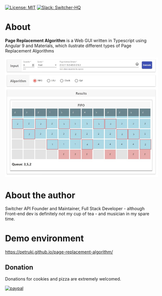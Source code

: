 [![License: MIT](https://img.shields.io/badge/License-MIT-yellow.svg)](https://opensource.org/licenses/MIT)
[![Slack: Switcher-HQ](https://img.shields.io/badge/slack-@switcher/hq-blue.svg?logo=slack)](https://switcher-hq.slack.com/)

# About  
**Page Replacement Algorithm** is a Web GUI written in Typescript using Angular 9 and Materials, which ilustrate different types of Page Replacement Algorithms

![Page Replacement Algorithms](https://raw.githubusercontent.com/petruki/page-replacement-algorithm/master/src/assets/sample.jpg)

# About the author
Switcher API Founder and Maintainer, Full Stack Developer - although Front-end dev is definitely not my cup of tea - and musician in my spare time.

# Demo environment
https://petruki.github.io/page-replacement-algorithm/

## Donation
Donations for cookies and pizza are extremely welcomed.

[![paypal](https://www.paypalobjects.com/en_US/i/btn/btn_donateCC_LG.gif)](https://www.paypal.com/cgi-bin/webscr?cmd=_s-xclick&hosted_button_id=9FKW64V67RKXW&source=url)